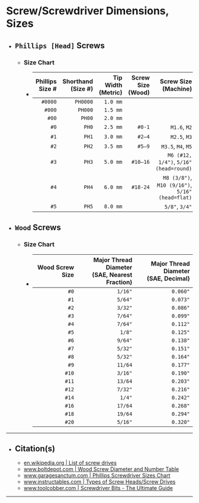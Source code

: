 <!-- https://github.com/mcavallo-git/Coding/blob/main/hardware/screws-screwdrivers/phillips-head_dimensions-sizes.md -->

# Screw/Screwdriver Dimensions, Sizes

- ## `Phillips [Head]` Screws
  - ### Size Chart
    - | Phillips<br />Size # | Shorthand<br />(Size #) | Tip Width<br />(Metric) |               Screw Size<br/>(Wood) |                        Screw Size<br/>(Machine) |
      | -------------------: | ----------------------: | ----------------------: | ----------------------------------: | ----------------------------------------------: |
      |              `#0000` |                `PH0000` |                `1.0 mm` |                                     |                                                 |
      |               `#000` |                 `PH000` |                `1.5 mm` |                                     |                                                 |
      |                `#00` |                  `PH00` |                `2.0 mm` |                                     |                                                 |
      |                 `#0` |                   `PH0` |                `2.5 mm` |                              `#0-1` |                                    `M1.6`, `M2` |
      |                 `#1` |                   `PH1` |                `3.0 mm` |                              `#2–4` |                                    `M2.5`, `M3` |
      |                 `#2` |                   `PH2` |                `3.5 mm` |                              `#5–9` |                              `M3.5`, `M4`, `M5` |
      |                 `#3` |                   `PH3` |                `5.0 mm` |                          	`#10–16` |          `M6 (#12, 1/4")`, `5/16" (head=round)` |
      |                 `#4` |                   `PH4` |                `6.0 mm` |                            `#18-24` | `M8 (3/8")`, `M10 (9/16")`, `5/16" (head=flat)` |
      |                 `#5` |                   `PH5` |                `8.0 mm` |                                     |                                  `5/8"`, `3/4"` |

- ## `Wood` Screws
  - ### Size Chart
    - | Wood Screw Size | Major Thread Diameter<br />(SAE, Nearest Fraction) | Major Thread Diameter<br />(SAE, Decimal) |
      | --------------: | -------------------------------------------------: | ----------------------------------------: |
      |            `#0` |                                            `1/16"` |                                  `0.060"` |
      |            `#1` |                                            `5/64"` |                                  `0.073"` |
      |            `#2` |                                            `3/32"` |                                  `0.086"` |
      |            `#3` |                                            `7/64"` |                                  `0.099"` |
      |            `#4` |                                            `7/64"` |                                  `0.112"` |
      |            `#5` |                                             `1/8"` |                                  `0.125"` |
      |            `#6` |                                            `9/64"` |                                  `0.138"` |
      |            `#7` |                                            `5/32"` |                                  `0.151"` |
      |            `#8` |                                            `5/32"` |                                  `0.164"` |
      |            `#9` |                                            `11/64` |                                  `0.177"` |
      |           `#10` |                                            `3/16"` |                                  `0.190"` |
      |           `#11` |                                            `13/64` |                                  `0.203"` |
      |           `#12` |                                            `7/32"` |                                  `0.216"` |
      |           `#14` |                                             `1/4"` |                                  `0.242"` |
      |           `#16` |                                            `17/64` |                                  `0.268"` |
      |           `#18` |                                            `19/64` |                                  `0.294"` |
      |           `#20` |                                            `5/16"` |                                  `0.320"` |

***

- ## Citation(s)
  - [en.wikipedia.org | List of screw drives](https://en.wikipedia.org/wiki/List_of_screw_drives)
  - [www.boltdepot.com | Wood Screw Diameter and Number Table](https://www.boltdepot.com/fastener-information/wood-screws/Wood-Screw-Diameter.aspx)
  - [www.garagesanctum.com | Phillips Screwdriver Sizes Chart](https://www.garagesanctum.com/size-chart/screwdriver-sizes-chart/#ftoc-heading-4)
  - [www.instructables.com | Types of Screw Heads/Screw Drives](https://www.instructables.com/Types-of-Screw-Heads/)
  - [www.toolcobber.com | Screwdriver Bits - The Ultimate Guide](https://www.toolcobber.com.au/power-tools/drilling/accessories/screwdriver-bits/)

***
